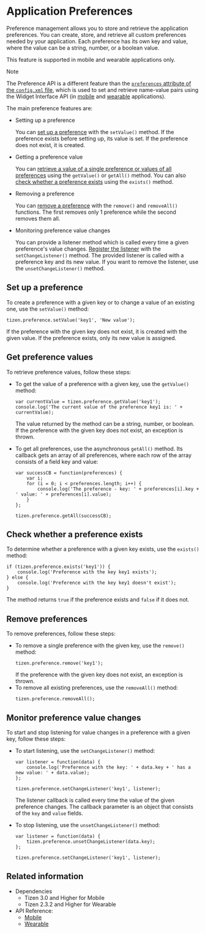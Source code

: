 # Application Preferences

Preference management allows you to store and retrieve the application preferences. You can create, store, and retrieve all custom preferences needed by your application. Each preference has its own key and value, where the value can be a string, number, or a boolean value.

This feature is supported in mobile and wearable applications only.

> [!NOTE]
> The Preference API is a different feature than the [`preferences` attribute of the `config.xml` file](../../tutorials/process/setting-properties.md#preferences), which is used to set and retrieve name-value pairs using the Widget Interface API (in [mobile](../../api/latest/w3c_api/w3c_api_m.html#widget) and [wearable](../../api/latest/w3c_api/w3c_api_w.html#widget) applications).

The main preference features are:

- Setting up a preference

  You can [set up a preference](#setting-up-a-preference) with the `setValue()` method.  If the preference exists before setting up, its value is set. If the preference does not exist, it is created.

- Getting a preference value

  You can [retrieve a value of a single preference or values of all preferences](#getting-preference-values) using the `getValue()` or `getAll()` method. You can also [check whether a preference exists](#checking-whether-a-preference-exists) using the `exists()` method.

- Removing a preference

  You can [remove a preference](#removing-preferences) with the `remove()` and `removeAll()` functions. The first removes only 1 preference while the second removes them all.

- Monitoring preference value changes

  You can provide a listener method which is called every time a given preference's value changes. [Register the listener](#monitoring-preference-value-changes) with the `setChangeListener()` method. The provided listener is called with a preference key and its new value. If you want to remove the listener, use the `unsetChangeListener()` method.

## Set up a preference

To create a preference with a given key or to change a value of an existing one, use the `setValue()` method:

```
tizen.preference.setValue('key1', 'New value');
```

If the preference with the given key does not exist, it is created with the given value.  If the preference exists, only its new value is assigned.

## Get preference values

To retrieve preference values, follow these steps:

- To get the value of a preference with a given key, use the `getValue()` method:

   ```
   var currentValue = tizen.preference.getValue('key1');
   console.log('The current value of the preference key1 is: ' + currentValue);
   ```

  The value returned by the method can be a string, number, or boolean. If the preference with the given key does not exist, an exception is thrown.  

- To get all preferences, use the asynchronous `getAll()` method. Its callback gets an array of all preferences, where each row of the array consists of a field key and value:

  ```
  var successCB = function(preferences) {
      var i;
      for (i = 0; i < preferences.length; i++) {
          console.log('The preference - key: ' + preferences[i].key + ' value: ' + preferences[i].value);
      }
  };

  tizen.preference.getAll(successCB);
  ```

## Check whether a preference exists

To determine whether a preference with a given key exists, use the `exists()` method:

```
if (tizen.preference.exists('key1')) {
    console.log('Preference with the key key1 exists');
} else {
    console.log('Preference with the key key1 doesn't exist');
}
```

The method returns `true` if the preference exists and `false` if it does not.

## Remove preferences

To remove preferences, follow these steps:

- To remove a single preference with the given key, use the `remove()` method:
   ```
   tizen.preference.remove('key1');
   ```
   If the preference with the given key does not exist, an exception is thrown.
- To remove all existing preferences, use the `removeAll()` method:
   ```
   tizen.preference.removeAll();
   ```

## Monitor preference value changes

To start and stop listening for value changes in a preference with a given key, follow these steps:

- To start listening, use the `setChangeListener()` method:

  ```
  var listener = function(data) {
      console.log('Preference with the key: ' + data.key + ' has a new value: ' + data.value);
  };

  tizen.preference.setChangeListener('key1', listener);
  ```

  The listener callback is called every time the value of the given preference changes. The callback parameter is an object that consists of the `key` and `value` fields.

- To stop listening, use the `unsetChangeListener()` method:

  ```
  var listener = function(data) {
      tizen.preference.unsetChangeListener(data.key);
  };

  tizen.preference.setChangeListener('key1', listener);
  ```


## Related information
* Dependencies  
  - Tizen 3.0 and Higher for Mobile
  - Tizen 2.3.2 and Higher for Wearable
* API Reference:
  - [Mobile](../../api/latest/device_api/mobile/tizen/preference.html)
  - [Wearable](../../api/latest/device_api/wearable/tizen/preference.html)
